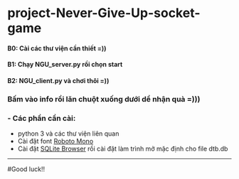 # project-Never-Give-Up-socket-game

#### B0: Cài các thư viện cần thiết =))

#### B1: Chạy NGU_server.py rồi chọn start

#### B2: NGU_client.py và chơi thôi =))

### **Bấm vào info rồi lăn chuột xuống dưới dể nhận quà =)))**

### - Các phần cần cài:

- python 3 và các thư viện liên quan
- Cài đặt font [Roboto Mono](https://fonts.google.com/specimen/Roboto+Mono?query=roboto+)
- Cài đặt [SQLite Browser](https://sqlitebrowser.org/blog/version-3-12-2-released/) rồi cài đặt làm trình mở mặc định cho file dtb.db

-------------------------------------------------------------------------

#Good luck!!

